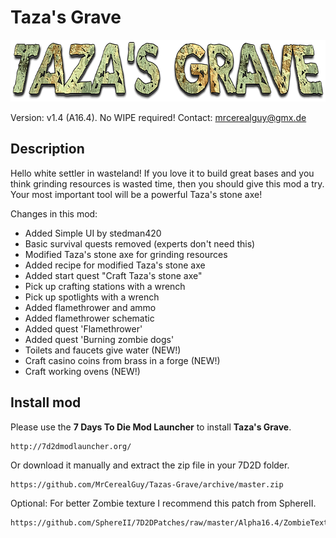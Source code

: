 # Taza's Grave

<img src="tazas-grave-logo.png" height="99px" alt="Taza's Grave logo">

Version: v1.4 (A16.4). No WIPE required!
Contact: mrcerealguy@gmx.de

## Description

Hello white settler in wasteland! If you love it to build great bases and you think grinding resources is wasted time, then you should give this mod a try. Your most important tool will be a powerful Taza's stone axe!

Changes in this mod:
- Added Simple UI by stedman420
- Basic survival quests removed (experts don't need this)
- Modified Taza's stone axe for grinding resources
- Added recipe for modified Taza's stone axe
- Added start quest "Craft Taza's stone axe"
- Pick up crafting stations with a wrench
- Pick up spotlights with a wrench
- Added flamethrower and ammo
- Added flamethrower schematic
- Added quest 'Flamethrower'
- Added quest 'Burning zombie dogs'
- Toilets and faucets give water (NEW!)
- Craft casino coins from brass in a forge (NEW!)
- Craft working ovens (NEW!)

## Install mod

Please use the **7 Days To Die Mod Launcher** to install **Taza's Grave**.

```
http://7d2dmodlauncher.org/
```

Or download it manually and extract the zip file in your 7D2D folder.

```
https://github.com/MrCerealGuy/Tazas-Grave/archive/master.zip
```

Optional:
For better Zombie texture I recommend this patch from SphereII.

```
https://github.com/SphereII/7D2DPatches/raw/master/Alpha16.4/ZombieTextures/ZombieTextureOverhaul.zip
```

